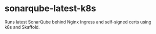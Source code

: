 # sonarqube-latest-k8s
Runs latest SonarQube behind Nginx Ingress and self-signed certs using k8s and Skaffold.
